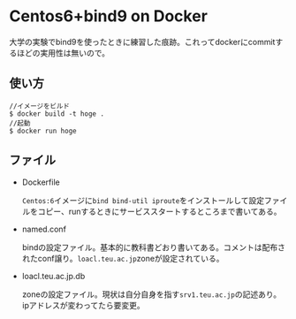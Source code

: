 # Centos6+bind9 on Docker
大学の実験でbind9を使ったときに練習した痕跡。これってdockerにcommitするほどの実用性は無いので。

## 使い方
```
//イメージをビルド
$ docker build -t hoge .
//起動
$ docker run hoge
```

## ファイル
* Dockerfile

	`Centos:6`イメージに`bind bind-util iproute`をインストールして設定ファイルをコピー、runするときにサービススタートするところまで書いてある。
* named.conf

	bindの設定ファイル。基本的に教科書どおり書いてある。コメントは配布されたconf譲り。`loacl.teu.ac.jp`zoneが設定されている。
* loacl.teu.ac.jp.db

	zoneの設定ファイル。現状は自分自身を指す`srv1.teu.ac.jp`の記述あり。ipアドレスが変わってたら要変更。
